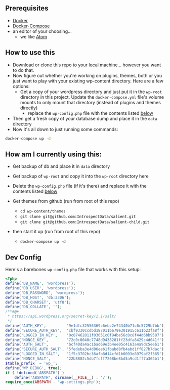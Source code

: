 
## Prerequisites

* [Docker](https://docs.docker.com/install/)
* [Docker-Compose](https://docs.docker.com/compose/install/)
* an editor of your choosing...
    * we like [Atom](https:///atom.io)

## How to use this

* Download or clone this repo to your local machine... however you want to do that.
* Now figure out whether you're working on plugins, themes, both or you just want to play with your existing wp-content directory. Here are a few options:
    * Get a copy of your wordpress directory and just put it in the `wp-root` directory in this project. Update the `docker-compose.yml` file's volume mounts to only mount that directory (instead of plugins and themes directly)
        * replace the `wp-config.php` file with the contents listed [below](#dev-config)
* Then get a fresh copy of your database dump and place it in the `data` directory
* Now it's all down to just running some commands:

```bash
docker-compose up -d
```


## How am I currently using this:

* Get backup of db and place it in `data` directory
* Get backup of `wp-root` and copy it into the `wp-root` directory here
* Delete the `wp-config.php` file (if it's there) and replace it with the contents listed [below](#dev-config)
* Get themes from github (run from root of this repo)
    * `cd wp-content/themes`
    * `git clone git@github.com:IntrospectData/salient.git`
    * `git clone git@github.com:IntrospectData/salient-child.git`

* then start it up (run from root of this repo)
    * `docker-compose up -d`

## Dev Config

Here's a barebones `wp-config.php` file that works with this setup:

```php
<?php
define('DB_NAME', 'wordpress');
define('DB_USER', 'wordpress');
define('DB_PASSWORD', 'wordpress');
define('DB_HOST', 'db:3306');
define('DB_CHARSET', 'utf8');
define('DB_COLLATE', '');
/**#@+
 * https://api.wordpress.org/secret-key/1.1/salt/
 */
define('AUTH_KEY',         '9e1dfc32556369c6ebc2e74340b71c0c5729b7bb');
define('SECURE_AUTH_KEY',  'cbf9330ccdbd187011b679e301915c611b23fa8f');
define('LOGGED_IN_KEY',    '0c87462811f03051c0f94be56c8c8f44d6bb9587');
define('NONCE_KEY',        '72c0c0040c7748d9438281ff23dfa8429c4d041f');
define('AUTH_SALT',        'bcf40da4ac1bad69e3b4ee05c4163a4a9dc5eeb1');
define('SECURE_AUTH_SALT', '5fedeba3e4d06eeb1fbabd8fb4abd1ff827b7dac');
define('LOGGED_IN_SALT',   '1f5c3702bc36afb8d14cfd1b0093e8979af2f365');
define('NONCE_SALT',       '22b8882c5db7fcff7268be8bd5a9cd1ff7a364b1');
$table_prefix  = 'wp_';
define('WP_DEBUG', true);
if ( !defined('ABSPATH') )
	define('ABSPATH', dirname(__FILE__) . '/');
require_once(ABSPATH . 'wp-settings.php');
```
